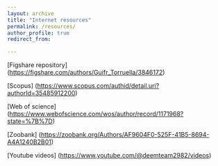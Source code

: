 ```yaml
---
layout: archive
title: "Internet resources"
permalink: /resources/
author_profile: true
redirect_from:

---
```


[Figshare repository] (https://figshare.com/authors/Guifr_Torruella/3846172)

[Scopus] (https://www.scopus.com/authid/detail.uri?authorId=35485912200)

[Web of science] (https://www.webofscience.com/wos/author/record/1171968?state=%7B%7D)

[Zoobank] (https://zoobank.org/Authors/AF9604F0-525F-41B5-8694-A4A1240B2B01)

[Youtube videos] (https://www.youtube.com/@deemteam2982/videos)
